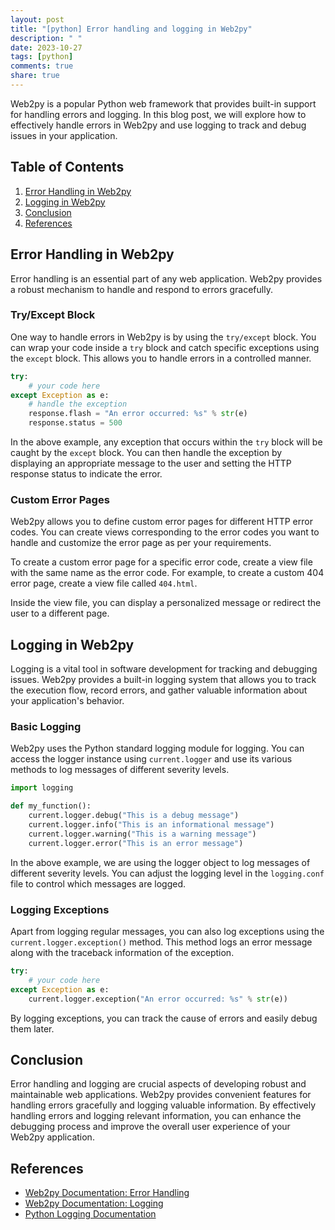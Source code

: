 ```yaml
---
layout: post
title: "[python] Error handling and logging in Web2py"
description: " "
date: 2023-10-27
tags: [python]
comments: true
share: true
---
```


Web2py is a popular Python web framework that provides built-in support for handling errors and logging. In this blog post, we will explore how to effectively handle errors in Web2py and use logging to track and debug issues in your application.

## Table of Contents
1. [Error Handling in Web2py](#error-handling-in-web2py)
2. [Logging in Web2py](#logging-in-web2py)
3. [Conclusion](#conclusion)
4. [References](#references)

## Error Handling in Web2py

Error handling is an essential part of any web application. Web2py provides a robust mechanism to handle and respond to errors gracefully. 

### Try/Except Block

One way to handle errors in Web2py is by using the `try/except` block. You can wrap your code inside a `try` block and catch specific exceptions using the `except` block. This allows you to handle errors in a controlled manner.

```python
try:
    # your code here
except Exception as e:
    # handle the exception
    response.flash = "An error occurred: %s" % str(e)
    response.status = 500
```

In the above example, any exception that occurs within the `try` block will be caught by the `except` block. You can then handle the exception by displaying an appropriate message to the user and setting the HTTP response status to indicate the error.

### Custom Error Pages

Web2py allows you to define custom error pages for different HTTP error codes. You can create views corresponding to the error codes you want to handle and customize the error page as per your requirements. 

To create a custom error page for a specific error code, create a view file with the same name as the error code. For example, to create a custom 404 error page, create a view file called `404.html`. 

Inside the view file, you can display a personalized message or redirect the user to a different page.

## Logging in Web2py

Logging is a vital tool in software development for tracking and debugging issues. Web2py provides a built-in logging system that allows you to track the execution flow, record errors, and gather valuable information about your application's behavior.

### Basic Logging

Web2py uses the Python standard logging module for logging. You can access the logger instance using `current.logger` and use its various methods to log messages of different severity levels.

```python
import logging

def my_function():
    current.logger.debug("This is a debug message")
    current.logger.info("This is an informational message")
    current.logger.warning("This is a warning message")
    current.logger.error("This is an error message")
```

In the above example, we are using the logger object to log messages of different severity levels. You can adjust the logging level in the `logging.conf` file to control which messages are logged.

### Logging Exceptions

Apart from logging regular messages, you can also log exceptions using the `current.logger.exception()` method. This method logs an error message along with the traceback information of the exception.

```python
try:
    # your code here
except Exception as e:
    current.logger.exception("An error occurred: %s" % str(e))
```

By logging exceptions, you can track the cause of errors and easily debug them later.

## Conclusion

Error handling and logging are crucial aspects of developing robust and maintainable web applications. Web2py provides convenient features for handling errors gracefully and logging valuable information. By effectively handling errors and logging relevant information, you can enhance the debugging process and improve the overall user experience of your Web2py application.

## References

- [Web2py Documentation: Error Handling](https://www.web2py.com/books/default/chapter/29/04/the-core#Error-handling)
- [Web2py Documentation: Logging](https://www.web2py.com/books/default/chapter/29/05/the-logger)
- [Python Logging Documentation](https://docs.python.org/3/library/logging.html)
